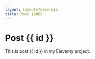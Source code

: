 ```yaml
---
layout: layouts/base.njk
title: Post 12865
---
```


# Post {{ id }}

This is post {{ id }} in my Eleventy project.
